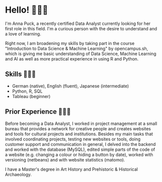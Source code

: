 # Hello! 👋🏼✨

I'm Anna Puck, a recently certified Data Analyst currently looking for her first role in this field. I'm a curious person with the desire to understand and a love of learning.

Right now, I am broadening my skills by taking part in the course "Introduction to Data Science & Machine Learning" by opencampus.sh, which is giving me basic understanding of Data Science, Machine Learning and AI as well as more practical experience in using R and Python.


## Skills 🧑🏼‍💻
- German (native), English (fluent), Japanese (intermediate)
- Python, R, SQL
- Tableau (beginner)


## Prior Experience 🧑🏼‍🎓
Before becoming a Data Analyst, I worked in project management at a small bureau that provides a network for creative people and creates websites and tools for cultural projects and institutions. Besides my main tasks that involved coordinating projects, testing new websites or tools, doing customer support and communication in general, I delved into the backend and worked with the database (MySQL), edited simple parts of the code of a website (e.g. changing a colour or hiding a button by date), worked with versioning (netbeans) and with website statistics (matomo).

I have a Master's degree in Art History and	Prehistoric & Historical Archaeology.
